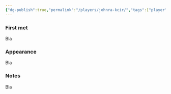 ```yaml
---
{"dg-publish":true,"permalink":"/players/johnra-kcir/","tags":["player"],"dgShowLocalGraph":true,"noteIcon":"player","created":"2023-12-30T13:32:46.746+01:00","updated":"2024-01-10T00:16:58.573+01:00"}
---
```


### First met
Bla
### Appearance
Bla
### Notes
Bla
